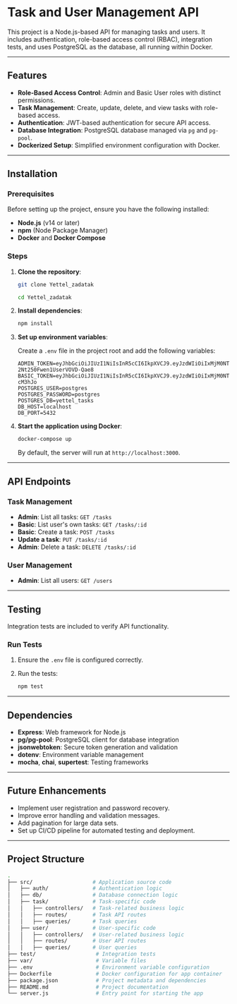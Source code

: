# Task and User Management API

This project is a Node.js-based API for managing tasks and users. It includes authentication, role-based access control (RBAC), integration tests, and uses PostgreSQL as the database, all running within Docker.

---

## Features

- **Role-Based Access Control**: Admin and Basic User roles with distinct permissions.
- **Task Management**: Create, update, delete, and view tasks with role-based access.
- **Authentication**: JWT-based authentication for secure API access.
- **Database Integration**: PostgreSQL database managed via `pg` and `pg-pool`.
- **Dockerized Setup**: Simplified environment configuration with Docker.

---

## Installation

### Prerequisites

Before setting up the project, ensure you have the following installed:

- **Node.js** (v14 or later)
- **npm** (Node Package Manager)
- **Docker** and **Docker Compose**

### Steps

1. **Clone the repository**:

    ```bash
    git clone Yettel_zadatak

    cd Yettel_zadatak

    ```

2. **Install dependencies**:

    ```bash
    npm install
    ```

3. **Set up environment variables**:

    Create a `.env` file in the project root and add the following variables:

    ```plaintext
    ADMIN_TOKEN=eyJhbGciOiJIUzI1NiIsInR5cCI6IkpXVCJ9.eyJzdWIiOiIxMjM0NTY3ODkwIiwiZW1haWwiOiJqYW5lLnNtaXRoQGV4YW1wbGUuY29tIiwicGFzc3dvcmQiOjEyM30.N0XyxvraWN9ZgUgQXh-2Nt250Fwen1UserVOVD-Qae8
    BASIC_TOKEN=eyJhbGciOiJIUzI1NiIsInR5cCI6IkpXVCJ9.eyJzdWIiOiIxMjM0NTY3ODkwIiwiZW1haWwiOiJqb2huLmRvZUBleGFtcGxlLmNvbSIsInBhc3N3b3JkIjoxMjN9.pwqgNnGWrs0mwkVJlcNSQjsBBK98wbZtOl8Y-cM3hJo
    POSTGRES_USER=postgres
    POSTGRES_PASSWORD=postgres
    POSTGRES_DB=yettel_tasks
    DB_HOST=localhost
    DB_PORT=5432
    ```

4. **Start the application using Docker**:

    ```bash
    docker-compose up
    ```

    By default, the server will run at `http://localhost:3000`.

---

## API Endpoints

### Task Management

- **Admin**: List all tasks: `GET /tasks`
- **Basic**: List user's own tasks: `GET /tasks/:id`
- **Basic**: Create a task: `POST /tasks`
- **Update a task**: `PUT /tasks/:id`
- **Admin**: Delete a task: `DELETE /tasks/:id`

### User Management

- **Admin**: List all users: `GET /users`

---

## Testing

Integration tests are included to verify API functionality.

### Run Tests

1. Ensure the `.env` file is configured correctly.
2. Run the tests:

    ```bash
    npm test
    ```

---

## Dependencies

- **Express**: Web framework for Node.js
- **pg/pg-pool**: PostgreSQL client for database integration
- **jsonwebtoken**: Secure token generation and validation
- **dotenv**: Environment variable management
- **mocha**, **chai**, **supertest**: Testing frameworks

---

## Future Enhancements

- Implement user registration and password recovery.
- Improve error handling and validation messages.
- Add pagination for large data sets.
- Set up CI/CD pipeline for automated testing and deployment.

---

## Project Structure

```bash
.
├── src/                   # Application source code
│   ├── auth/              # Authentication logic
│   ├── db/                # Database connection logic
│   ├── task/              # Task-specific code
│   │   ├── controllers/   # Task-related business logic
│   │   ├── routes/        # Task API routes
│   │   ├── queries/       # Task queries
│   ├── user/              # User-specific code
│   │   ├── controllers/   # User-related business logic
│   │   ├── routes/        # User API routes
│   │   ├── queries/       # User queries
├── test/                   # Integration tests
├── var/                    # Variable files
├── .env                    # Environment variable configuration
├── Dockerfile              # Docker configuration for app container
├── package.json            # Project metadata and dependencies
├── README.md               # Project documentation
└── server.js               # Entry point for starting the app

